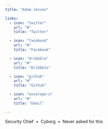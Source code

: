 ```yaml
---
title: "Adam Jensen"

links:
  - icon: "twitter"
    url: "#"
    title: "Twitter"

  - icon: "facebook"
    url: "#"
    title: "Facebook"

  - icon: "dribbble"
    url: "#"
    title: "Dribbble"

  - icon: "github"
    url: "#"
    title: "Github"

  - icon: "envelope-o"
    url: "#"
    title: "Email"

---
```

Security Chief &nbsp;&bull;&nbsp; Cyborg &nbsp;&bull;&nbsp; Never asked for this

